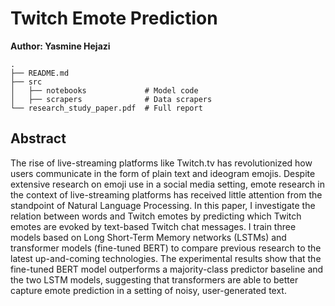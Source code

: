 # Twitch Emote Prediction
**Author: Yasmine Hejazi**

    .
    ├── README.md              
    ├── src                     
    │   ├── notebooks             # Model code
    │   ├── scrapers              # Data scrapers
    └── research_study_paper.pdf  # Full report


## Abstract
The rise of live-streaming platforms like Twitch.tv has revolutionized how users communicate in the form of plain text and ideogram emojis. Despite extensive research on emoji use in a social media setting, emote research in the context of live-streaming platforms has received little attention from the standpoint of Natural Language Processing. In this paper, I investigate the relation between words and Twitch emotes by predicting which Twitch emotes are evoked by text-based Twitch chat messages. I train three models based on Long Short-Term Memory networks (LSTMs) and transformer models (fine-tuned BERT) to compare previous research to the
latest up-and-coming technologies. The experimental results show that the fine-tuned BERT model outperforms a majority-class predictor baseline and the two LSTM models, suggesting that transformers are able to better capture emote prediction in a setting of noisy, user-generated text.
